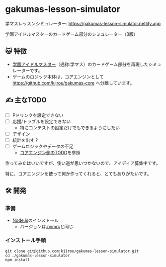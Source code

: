 # gakumas-lesson-simulator

学マスレッスンシミュレーター: https://gakumas-lesson-simulator.netlify.app

学園アイドルマスターのカードゲーム部分のシミュレーター（β版）

## :cat: 特徴

- [学園アイドルマスター](https://gakuen.idolmaster-official.jp/)（通称:学マス）のカードゲーム部分を再現したシミュレーターです。
- ゲームのロジック本体は、コアエンジンとして https://github.com/kjirou/gakumas-core へ分離しています。

## :writing_hand: 主なTODO

- [ ] Pドリンクを設定できない
- [ ] 応援/トラブルを設定できない
  - 特にコンテストの設定だけでもできるようにしたい
- [ ] デザイン
- [ ] 統計を出す？
- [ ] ゲームロジックやデータの不足
  - [コアエンジン側のTODO](https://github.com/kjirou/gakumas-core?tab=readme-ov-file#writing_hand-%E4%B8%BB%E3%81%AAtodo)を参照

作ってみたはいいですが、使い道が思いつかないので、アイディア募集中です。

特に、コアエンジンを使って何か作ってくれると、とてもありがたいです。

## :hammer_and_wrench: 開発

### 準備

- [Node.js](https://nodejs.org/)のインストール
  - バージョンは[.nvmrc](/.nvmrc)と同じ

### インストール手順

```
git clone git@github.com:kjirou/gakumas-lesson-simulator.git
cd ./gakumas-lesson-simulator
npm install
```
